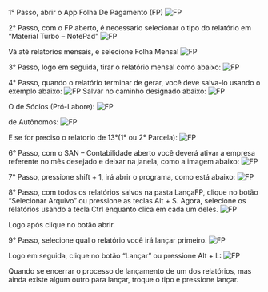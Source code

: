 1° Passo, abrir o App Folha De Pagamento (FP)
![FP](README/1.png)

2° Passo, com o FP aberto, é necessario selecionar o tipo do relatório em “Material Turbo – NotePad”
![FP](README/2.png)

Vá até relatorios mensais, e selecione Folha Mensal
![FP](README/3.png)

3° Passo, logo em seguida, tirar o relatório mensal como abaixo:
![FP](README/4.png)
 
4° Passo, quando o relatório terminar de gerar, você deve salva-lo usando o exemplo abaixo:
![FP](README/5.png)
Salvar no caminho designado abaixo:
![FP](README/6.png)

O de Sócios (Pró-Labore):
![FP](README/7.png)

de Autônomos:
![FP](README/8.png)

E se for preciso o relatorio de 13°(1° ou 2° Parcela):
![FP](README/20.png)

6° Passo, com o SAN – Contabilidade aberto você deverá ativar a empresa referente no mês desejado e deixar na janela, como a imagem abaixo:
![FP](README/9.png)

7° Passo, pressione shift + 1, irá abrir o programa, como está abaixo:
![FP](README/10.png)

8° Passo, com todos os relatórios salvos na pasta LançaFP, clique no botão “Selecionar Arquivo” ou pressione as teclas Alt + S.
Agora, selecione os relatórios usando a tecla Ctrl enquanto clica em cada um deles.
![FP](README/11.png)

Logo após clique no botão abrir.

9° Passo, selecione qual o relatório você irá lançar primeiro.
![FP](README/12.png)

Logo em seguida, clique no botão “Lançar” ou pressione Alt + L:
![FP](README/13.png)

Quando se encerrar o processo de lançamento de um dos relatórios, mas ainda existe algum outro para lançar, troque o tipo e pressione lançar.
